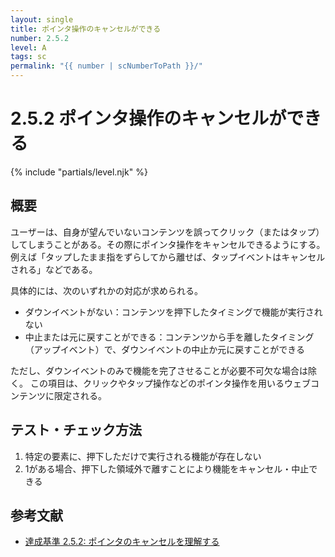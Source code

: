 ```yaml
---
layout: single
title: ポインタ操作のキャンセルができる
number: 2.5.2
level: A
tags: sc
permalink: "{{ number | scNumberToPath }}/"
---
```


# 2.5.2 ポインタ操作のキャンセルができる

{% include "partials/level.njk" %}

## 概要

ユーザーは、自身が望んでいないコンテンツを誤ってクリック（またはタップ）してしまうことがある。その際にポインタ操作をキャンセルできるようにする。例えば「タップしたまま指をずらしてから離せば、タップイベントはキャンセルされる」などである。

具体的には、次のいずれかの対応が求められる。

- ダウンイベントがない：コンテンツを押下したタイミングで機能が実行されない
- 中止または元に戻すことができる：コンテンツから手を離したタイミング（アップイベント）で、ダウンイベントの中止か元に戻すことができる

ただし、ダウンイベントのみで機能を完了させることが必要不可欠な場合は除く。
この項目は、クリックやタップ操作などのポインタ操作を用いるウェブコンテンツに限定される。

## テスト・チェック方法

1. 特定の要素に、押下しただけで実行される機能が存在しない
2. 1がある場合、押下した領域外で離すことにより機能をキャンセル・中止できる

## 参考文献

- [達成基準 2.5.2: ポインタのキャンセルを理解する](https://waic.jp/docs/WCAG21/Understanding/pointer-cancellation.html)
